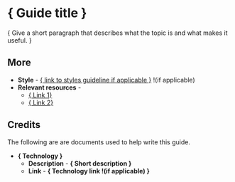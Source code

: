# { Guide title }

{ Give a short paragraph that describes what the topic is and what makes it useful. }

## More

- **Style** - [{ link to styles guideline if applicable }]() !(if applicable)
- **Relevant resources** -
  - [{ Link 1}]()
  - [{ Link 2}]()

## Credits

The following are are documents used to help write this guide.

- **{ Technology }**
  - **Description** - **{ Short description }**
  - **Link** - **{ Technology link !(if applicable) }**
